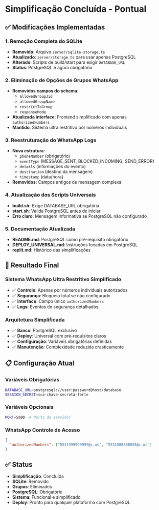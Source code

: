 # Simplificação Concluída - Pontual

## ✅ Modificações Implementadas

### 1. Remoção Completa do SQLite
- **Removido**: Arquivo `server/sqlite-storage.ts`
- **Atualizado**: `server/storage.ts` para usar apenas PostgreSQL
- **Alterado**: Scripts de build/start para exigir `DATABASE_URL`
- **Status**: PostgreSQL é agora obrigatório

### 2. Eliminação de Opções de Grupos WhatsApp
- **Removidos campos do schema**:
  - `allowedGroupJid`
  - `allowedGroupName` 
  - `restrictToGroup`
  - `responseMode`
- **Atualizada interface**: Frontend simplificado com apenas `authorizedNumbers`
- **Mantido**: Sistema ultra restritivo por números individuais

### 3. Reestruturação do WhatsApp Logs
- **Nova estrutura**:
  - `phoneNumber` (obrigatório)
  - `eventType` (MESSAGE_SENT, BLOCKED_INCOMING, SEND_ERROR)
  - `details` (informações do evento)
  - `destination` (destino da mensagem)
  - `timestamp` (data/hora)
- **Removidos**: Campos antigos de mensagem complexa

### 4. Atualização dos Scripts Universais
- **build.sh**: Exige DATABASE_URL obrigatória
- **start.sh**: Valida PostgreSQL antes de iniciar
- **Erro claro**: Mensagem informativa se PostgreSQL não configurado

### 5. Documentação Atualizada
- **README.md**: PostgreSQL como pré-requisito obrigatório
- **DEPLOY_UNIVERSAL.md**: Instruções focadas em PostgreSQL
- **replit.md**: Histórico das simplificações

## 🎯 Resultado Final

### Sistema WhatsApp Ultra Restritivo Simplificado
- ✅ **Controle**: Apenas por números individuais autorizados
- ✅ **Segurança**: Bloqueio total se não configurado
- ✅ **Interface**: Campo único `authorizedNumbers` 
- ✅ **Logs**: Eventos de segurança detalhados

### Arquitetura Simplificada
- ✅ **Banco**: PostgreSQL exclusivo
- ✅ **Deploy**: Universal com pré-requisitos claros
- ✅ **Configuração**: Variáveis obrigatórias definidas
- ✅ **Manutenção**: Complexidade reduzida drasticamente

## 📋 Configuração Atual

### Variáveis Obrigatórias
```bash
DATABASE_URL=postgresql://user:password@host/database
SESSION_SECRET=sua-chave-secreta-forte
```

### Variáveis Opcionais
```bash
PORT=5000  # Porta do servidor
```

### WhatsApp Controle de Acesso
```json
{
  "authorizedNumbers": ["5531999999999@c.us", "5531888888888@c.us"]
}
```

## ✅ Status
- **Simplificação**: Concluída
- **SQLite**: Removido
- **Grupos**: Eliminados  
- **PostgreSQL**: Obrigatório
- **Sistema**: Funcional e simplificado
- **Deploy**: Pronto para qualquer plataforma com PostgreSQL